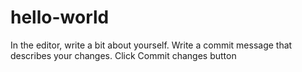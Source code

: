 # hello-world
In the editor, write a bit about yourself.
Write a commit message that describes your changes.
Click Commit changes button
